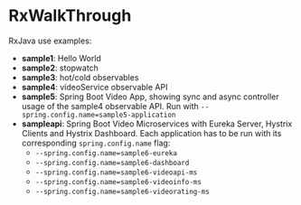 # RxWalkThrough

RxJava use examples:

* **sample1**: Hello World
* **sample2**: stopwatch
* **sample3**: hot/cold observables
* **sample4**: videoService observable API
* **sample5**: Spring Boot Video App, showing sync and async controller usage of the sample4 observable API.
  Run with `--spring.config.name=sample5-application`
* **sampleapi**: Spring Boot Video Microservices with Eureka Server, Hystrix Clients and Hystrix Dashboard. Each application has to be run with its corresponding `spring.config.name` flag:
  * `--spring.config.name=sample6-eureka`
  * `--spring.config.name=sample6-dashboard`
  * `--spring.config.name=sample6-videoapi-ms`
  * `--spring.config.name=sample6-videoinfo-ms`
  * `--spring.config.name=sample6-videorating-ms`
